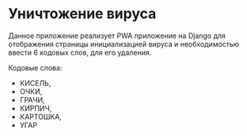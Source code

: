 # Уничтожение вируса

Данное приложение реализует PWA приложение на Django для отображения страницы инициализацией вируса и необходимостью ввести 6 кодовых слов, для его удаления.

Кодовые слова:

- КИСЕЛЬ,
- ОЧКИ,
- ГРАЧИ,
- КИРПИЧ,
- КАРТОШКА,
- УГАР